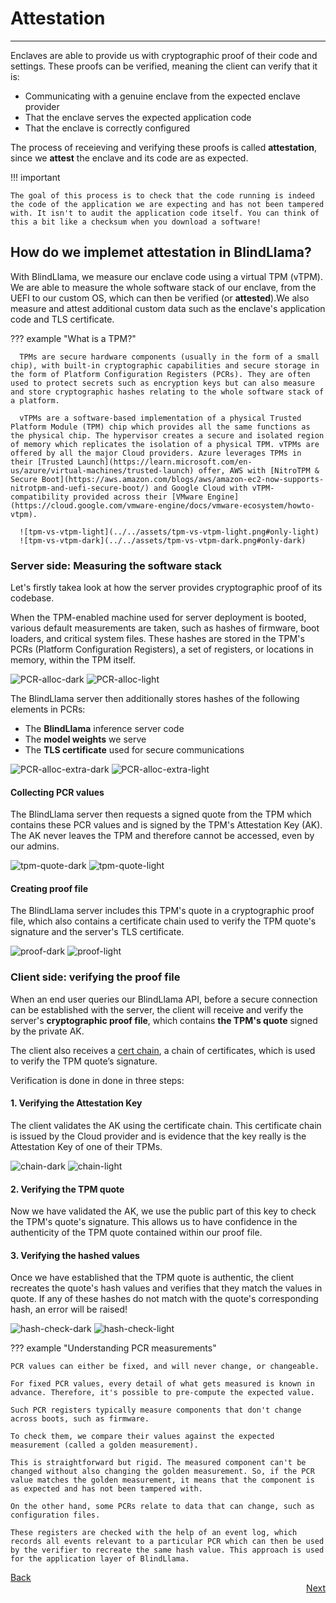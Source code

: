 # Attestation
________________________________________________________


Enclaves are able to provide us with cryptographic proof of their code and settings. These proofs can be verified, meaning the client can verify that it is:

- Communicating with a genuine enclave from the expected enclave provider
- That the enclave serves the expected application code
- That the enclave is correctly configured

The process of receieving and verifying these proofs is called **attestation**, since we **attest** the enclave and its code are as expected.

!!! important

    The goal of this process is to check that the code running is indeed the code of the application we are expecting and has not been tampered with. It isn't to audit the application code itself. You can think of this a bit like a checksum when you download a software!

## How do we implemet attestation in BlindLlama?

With BlindLlama, we measure our enclave code using a virtual TPM (vTPM). We are able to measure the whole software stack of our enclave, from the UEFI to our custom OS, which can then be verified (or **attested**).We also measure and attest additional custom data such as the enclave's application code and TLS certificate.

??? example "What is a TPM?"

      TPMs are secure hardware components (usually in the form of a small chip), with built-in cryptographic capabilities and secure storage in the form of Platform Configuration Registers (PCRs). They are often used to protect secrets such as encryption keys but can also measure and store cryptographic hashes relating to the whole software stack of a platform.

      vTPMs are a software-based implementation of a physical Trusted Platform Module (TPM) chip which provides all the same functions as the physical chip. The hypervisor creates a secure and isolated region of memory which replicates the isolation of a physical TPM. vTPMs are offered by all the major Cloud providers. Azure leverages TPMs in their [Trusted Launch](https://learn.microsoft.com/en-us/azure/virtual-machines/trusted-launch) offer, AWS with [NitroTPM & Secure Boot](https://aws.amazon.com/blogs/aws/amazon-ec2-now-supports-nitrotpm-and-uefi-secure-boot/) and Google Cloud with vTPM-compatibility provided across their [VMware Engine](https://cloud.google.com/vmware-engine/docs/vmware-ecosystem/howto-vtpm).

      ![tpm-vs-vtpm-light](../../assets/tpm-vs-vtpm-light.png#only-light)
      ![tpm-vs-vtpm-dark](../../assets/tpm-vs-vtpm-dark.png#only-dark)

### Server side: Measuring the software stack

Let's firstly takea  look at how the server provides cryptographic proof of its codebase.

When the TPM-enabled machine used for server deployment is booted, various default measurements are taken, such as hashes of firmware, boot loaders, and critical system files. These hashes are stored in the TPM's PCRs (Platform Configuration Registers), a set of registers, or locations in memory, within the TPM itself.

![PCR-alloc-dark](../../assets/PCR-alloc-dark.png#only-dark)
![PCR-alloc-light](../../assets/pcr-alloc-light.png#only-light)

The BlindLlama server then additionally stores hashes of the following elements in PCRs:

+ The **BlindLlama** inference server code
+ The **model weights** we serve
+ The **TLS certificate** used for secure communications

![PCR-alloc-extra-dark](../../assets/PCR-alloc-extra-dark.png#only-dark)
![PCR-alloc-extra-light](../../assets/pcr-alloc-extra-light.png#only-light)

#### Collecting PCR values

The BlindLlama server then requests a signed quote from the TPM which contains these PCR values and is signed by the TPM's Attestation Key (AK). The AK never leaves the TPM and therefore cannot be accessed, even by our admins.

![tpm-quote-dark](../../assets/tpm-quote-dark.png#only-dark)
![tpm-quote-light](../../assets/tpm-quote-light.png#only-light)

#### Creating proof file

The BlindLlama server includes this TPM's quote in a cryptographic proof file, which also contains a certificate chain used to verify the TPM quote's signature and the server's TLS certificate.

![proof-dark](../../assets/proof-dark.png#only-dark)
![proof-light](../../assets/proof-light.png#only-light)

### Client side: verifying the proof file

When an end user queries our BlindLlama API, before a secure connection can be established with the server, the client will receive and verify the server's **cryptographic proof file**, which contains **the TPM's quote** signed by the private AK. 

The client also receives a [cert chain](https://www.ibm.com/docs/en/ztpf/1.1.0.15?topic=ca-certificate-chain-verification), a chain of certificates, which is used to verify the TPM quote’s signature.

Verification is done in done in three steps:

#### 1. Verifying the Attestation Key

The client validates the AK using the certificate chain. This certificate chain is issued by the Cloud provider and is evidence that the key really is the Attestation Key of one of their TPMs.

![chain-dark](../../assets/chain-dark.png#only-dark)
![chain-light](../../assets/chain-light.png#only-light)


#### 2. Verifying the TPM quote

Now we have validated the AK, we use the public part of this key to check the TPM's quote's signature. This allows us to have confidence in the authenticity of the TPM quote contained within our proof file.

#### 3. Verifying the hashed values

Once we have established that the TPM quote is authentic, the client recreates the quote's hash values and verifies that they match the values in quote. If any of these hashes do not match with the quote's corresponding hash, an error will be raised!

![hash-check-dark](../../assets/hash-check-dark.png#only-dark)
![hash-check-light](../../assets/hash-check-light.png#only-light)

??? example "Understanding PCR measurements"

    PCR values can either be fixed, and will never change, or changeable.

    For fixed PCR values, every detail of what gets measured is known in advance. Therefore, it's possible to pre-compute the expected value. 

    Such PCR registers typically measure components that don't change across boots, such as firmware. 

    To check them, we compare their values against the expected measurement (called a golden measurement). 

    This is straightforward but rigid. The measured component can't be changed without also changing the golden measurement. So, if the PCR value matches the golden measurement, it means that the component is as expected and has not been tampered with. 

    On the other hand, some PCRs relate to data that can change, such as configuration files. 

    These registers are checked with the help of an event log, which records all events relevant to a particular PCR which can then be used by the verifier to recreate the same hash value. This approach is used for the application layer of BlindLlama.


<div style="text-align: left;">
  <a href="../enclaves" class="btn">Back</a>
</div>

<div style="text-align: right;">
  <a href="../attested-tls" class="btn">Next</a>
</div>
